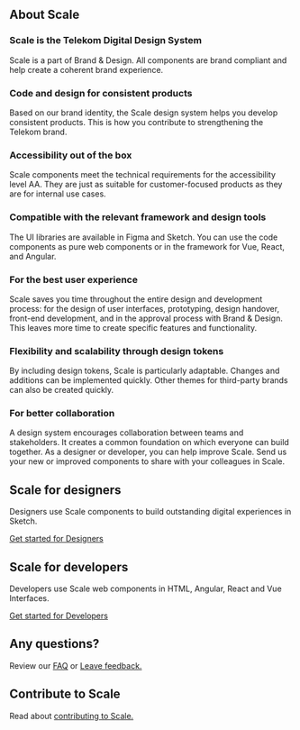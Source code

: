 ## About Scale

### Scale is the Telekom Digital Design System

Scale is a part of Brand & Design. All components are brand compliant and help create a coherent brand experience.

### Code and design for consistent products

Based on our brand identity, the Scale design system helps you develop consistent products. This is how you contribute to strengthening the Telekom brand.

### Accessibility out of the box

Scale components meet the technical requirements for the accessibility level AA. They are just as suitable for customer-focused products as they are for internal use cases.

### Compatible with the relevant framework and design tools

The UI libraries are available in Figma and Sketch. You can use the code components as pure web components or in the framework for Vue, React, and Angular.

### For the best user experience

Scale saves you time throughout the entire design and development process: for the design of user interfaces, prototyping, design handover, front-end development, and in the approval process with Brand & Design. This leaves more time to create specific features and functionality.


### Flexibility and scalability through design tokens

By including design tokens, Scale is particularly adaptable. Changes and additions can be implemented quickly. Other themes for third-party brands can also be created quickly.


### For better collaboration

A design system encourages collaboration between teams and stakeholders. It creates a common foundation on which everyone can build together. As a designer or developer, you can help improve Scale. Send us your new or improved components to share with your colleagues in Scale.

## Scale for designers

Designers use Scale components to build outstanding digital experiences in Sketch.

[Get started for Designers](./?path=/docs/setup-info-getting-started-for-designers--page)

## Scale for developers

Developers use Scale web components in HTML, Angular, React and Vue Interfaces.

[Get started for Developers](./?path=/docs/setup-info-getting-started-for-developers--page)

## Any questions?

Review our [FAQ](./?path=/story/faq--page) or [Leave feedback.](./?path=/story/contact-your-feedback--page)

## Contribute to Scale

Read about [contributing to Scale.](./?path=/story/contact-contributing-to-scale--page)
